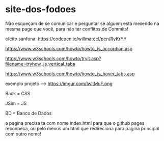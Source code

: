 # site-dos-fodoes

Não esqueçam de se comunicar e perguntar se alguem está mexendo na mesma page que você,
para não ter conflitos de Commits!

efeito sanfona:
https://codepen.io/willmarcel/pen/RyKrYY

https://www.w3schools.com/howto/howto_js_accordion.asp

https://www.w3schools.com/howto/tryit.asp?filename=tryhow_js_vertical_tabs

https://www.w3schools.com/howto/howto_js_hover_tabs.asp


exemplo projeto --> https://imgur.com/lwltMuF.png

Back = CSS

JSim = JS

BD = Banco de Dados

a pagina precisa ta com nome index.html para que o github pages reconheca, ou pelo menos um html que redireciona para pagina principal com outro nome!

